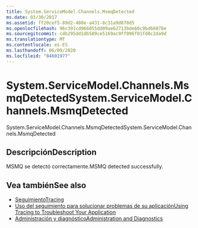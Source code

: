 ```yaml
---
title: System.ServiceModel.Channels.MsmqDetected
ms.date: 03/30/2017
ms.assetid: ff20cef5-89d2-408e-a431-8c31a9d878d5
ms.openlocfilehash: 96c391cd066055dd09ae62713bde60c9bd66878e
ms.sourcegitcommit: cdb295dd1db589ce5169ac9ff096f01fd0c2da9d
ms.translationtype: MT
ms.contentlocale: es-ES
ms.lasthandoff: 06/09/2020
ms.locfileid: "84601977"
---
```

# <a name="systemservicemodelchannelsmsmqdetected"></a><span data-ttu-id="88e30-102">System.ServiceModel.Channels.MsmqDetected</span><span class="sxs-lookup"><span data-stu-id="88e30-102">System.ServiceModel.Channels.MsmqDetected</span></span>
<span data-ttu-id="88e30-103">System.ServiceModel.Channels.MsmqDetected</span><span class="sxs-lookup"><span data-stu-id="88e30-103">System.ServiceModel.Channels.MsmqDetected</span></span>  
  
## <a name="description"></a><span data-ttu-id="88e30-104">Descripción</span><span class="sxs-lookup"><span data-stu-id="88e30-104">Description</span></span>  
 <span data-ttu-id="88e30-105">MSMQ se detectó correctamente.</span><span class="sxs-lookup"><span data-stu-id="88e30-105">MSMQ detected successfully.</span></span>  
  
## <a name="see-also"></a><span data-ttu-id="88e30-106">Vea también</span><span class="sxs-lookup"><span data-stu-id="88e30-106">See also</span></span>

- [<span data-ttu-id="88e30-107">Seguimiento</span><span class="sxs-lookup"><span data-stu-id="88e30-107">Tracing</span></span>](index.md)
- [<span data-ttu-id="88e30-108">Uso del seguimiento para solucionar problemas de su aplicación</span><span class="sxs-lookup"><span data-stu-id="88e30-108">Using Tracing to Troubleshoot Your Application</span></span>](using-tracing-to-troubleshoot-your-application.md)
- [<span data-ttu-id="88e30-109">Administración y diagnóstico</span><span class="sxs-lookup"><span data-stu-id="88e30-109">Administration and Diagnostics</span></span>](../index.md)
